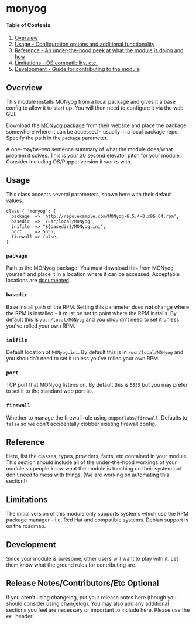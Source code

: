 # monyog

#### Table of Contents

1. [Overview](#overview)
4. [Usage - Configuration options and additional functionality](#usage)
5. [Reference - An under-the-hood peek at what the module is doing and how](#reference)
5. [Limitations - OS compatibility, etc.](#limitations)
6. [Development - Guide for contributing to the module](#development)

## Overview

This module installs MONyog from a local package and gives it a base config to allow
it to start up. You will then need to configure it via the web GUI.

Download the [MONyog package](https://www.webyog.com/product/monyog) from their website
and place the package somewhere where it can be accessed - usually in a local package
repo. Specify the path in the `package` parameter.

A one-maybe-two sentence summary of what the module does/what problem it solves.
This is your 30 second elevator pitch for your module. Consider including
OS/Puppet version it works with.

## Usage

This class accepts several parameters, shown here with their default values.

```
class { 'monyog': {
  package  => 'http://repo.example.com/MONyog-6.5.4-0.x86_64.rpm',
  basedir  => '/usr/local/MONyog',
  inifile  => "${basedir}/MONyog.ini",
  port     => 5555,
  firewall => false,
}
```

### `package`

Path to the MONyog package. You must download this from MONyog yourself and place it in
a location where it can be accessed. Acceptable locations are
[documented](https://docs.puppet.com/puppet/latest/reference/type.html#package-attribute-source).

### `basedir`

Base install path of the RPM. Setting this parameter does **not** change where the RPM
is installed - it must be set to point where the RPM installs. By default this is
`/usr/local/MONyog` and you shouldn't need to set it unless you've rolled your own
RPM.

### `inifile`

Default location of `MONyog.ini`. By default this is in `/usr/local/MONyog` and
you shouldn't need to set it unless you've rolled your own RPM.

### `port`

TCP port that MONyog listens on. By default this is `5555` but you may prefer to set
it to the standard web port `80`.

### `firewall`

Whether to manage the firewall rule using `puppetlabs/firewall`. Defaults to `false`
so we don't accidentally clobber existing firewall config.


## Reference

Here, list the classes, types, providers, facts, etc contained in your module.
This section should include all of the under-the-hood workings of your module so
people know what the module is touching on their system but don't need to mess
with things. (We are working on automating this section!)

## Limitations

The initial version of this module only supports systems which use the RPM package
manager - i.e. Red Hat and compatible systems. Debian support is on the roadmap.

## Development

Since your module is awesome, other users will want to play with it. Let them
know what the ground rules for contributing are.

## Release Notes/Contributors/Etc **Optional**

If you aren't using changelog, put your release notes here (though you should
consider using changelog). You may also add any additional sections you feel are
necessary or important to include here. Please use the `## ` header.
